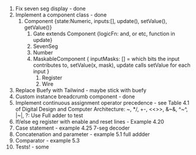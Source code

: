 1. Fix seven seg display - done
2. Implement a component class - done
   1. Component {state:Numeric, inputs:[], update(), setValue(), getValue()}
      1. Gate extends Component {logicFn: and, or etc, function in update}
      2. SevenSeg
      3. Number
      4. MaskableComponent { inputMasks: [] = which bits the input contributes to, setValue(x, mask), update calls setValue for each input }
         1. Register
         2. Wire
3. Replace Buefy with Tailwind - maybe stick with buefy
4. Custom instance breadcrumb component - done
5. Implement continuous assignment operator precedence - see Table 4.1 of Digital Design and Computer Architecture: ~, \*/, +-, <<>>, &~&, ^~^, |~|, ?: Use Full adder to test
6. If/else eg register with enable and reset lines - Example 4.20
7. Case statement - example 4.25 7-seg decoder
8. Concatenation and parameter - example 5.1 full addder
9. Comparator - example 5.3
10. Tests! - some
